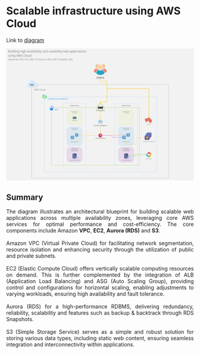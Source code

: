 # Scalable infrastructure using AWS Cloud

Link to [diagram](https://miro.com/app/board/uXjVNhM6xNM=/?share_link_id=567410157721)

![](./FinalArchitecture.png)

## Summary
<div style="text-align: justify">
The diagram illustrates an architectural blueprint for building scalable web applications across multiple availability zones, leveraging core AWS services for optimal performance and cost-efficiency. The core components include Amazon <b>VPC</b>, <b>EC2</b>, <b>Aurora (RDS)</b> and <b>S3</b>. <br><br>
Amazon VPC (Virtual Private Cloud) for facilitating network segmentation, resource isolation and enhancing security through the utilization of public and private subnets. <br><br>
EC2 (Elastic Compute Cloud) offers vertically scalable computing resources on demand. This is further complemented by the integration of ALB (Application Load Balancing) and ASG (Auto Scaling Group), providing control and configurations for horizontal scaling, enabling adjustments to varying workloads, ensuring high availability and fault tolerance.
<br><br>
Aurora (RDS) for a high-performance RDBMS, delivering redundancy, reliability, scalability and features such as backup & backtrack through RDS Snapshots. <br><br>
S3 (Simple Storage Service) serves as a simple and robust solution for storing various data types, including static web content, ensuring seamless integration and interconnectivity within applications.
</div>